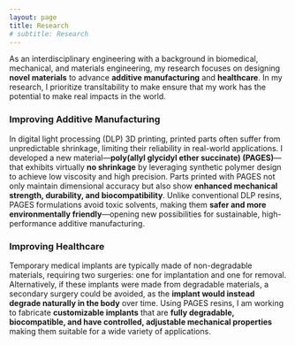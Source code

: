 ```yaml
---
layout: page
title: Research
# subtitle: Research
---
```


As an interdisciplinary engineering with a background in biomedical, mechanical, and materials engineering, my research focuses on designing **novel materials** to advance **additive manufacturing** and **healthcare**. In my research, I prioritize transltability to make ensure that my work has the potential to make real impacts in the world. 

### Improving Additive Manufacturing

In digital light processing (DLP) 3D printing, printed parts often suffer from unpredictable shrinkage, limiting their reliability in real-world applications. I developed a new material—**poly(allyl glycidyl ether succinate) (PAGES)**—that exhibits virtually **no shrinkage** by leveraging synthetic polymer design to achieve low viscosity and high precision. Parts printed with PAGES not only maintain dimensional accuracy but also show **enhanced mechanical strength, durability, and biocompatibility**. Unlike conventional DLP resins, PAGES formulations avoid toxic solvents, making them **safer and more environmentally friendly**—opening new possibilities for sustainable, high-performance additive manufacturing.

### Improving Healthcare

Temporary medical implants are typically made of non-degradable materials, requiring two surgeries: one for implantation and one for removal. Alternatively, if these implants were made from degradable materials, a secondary surgery could be avoided, as the **implant would instead degrade naturally in the body** over time. Using PAGES resins, I am working to fabricate **customizable implants** that are **fully degradable, biocompatible, and have controlled, adjustable mechanical properties** making them suitable for a wide variety of applications.


